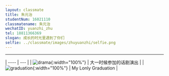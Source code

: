 ```yaml
---
layout: classmate
title: 朱元治
studentNum: 16021110
classmatename: 朱元治
wechatID: yuanzhi_zhu
tel: 18811366369
slogan: 成长的时光里遇到了你们
selfie: ../classmate/images/zhuyuanzhi/selfie.png
---
```



<!-- 分割线  -->
------------

<!-- 
用表格来呈现左边图片右边文字描述的效果
使用css重写style控制左边图片的大小
-->

<style> table td:first-of-type { width: 50%; } </style>
<style> table td:nth-child(2) { text-align:center; vertical-align: middle; } </style>

| ---- | --- |
| ![drama](../../160226/classmate/images/zhuyuanzhi/drama.jpg){:width="100%"}  | 大一时候参加的话剧演出 |
| ![graduation](../../160226/classmate/images/zhuyuanzhi/graduation.png){:width="100%"}  | My Lonly Graduation |

<!-- 
../../160226
-->

